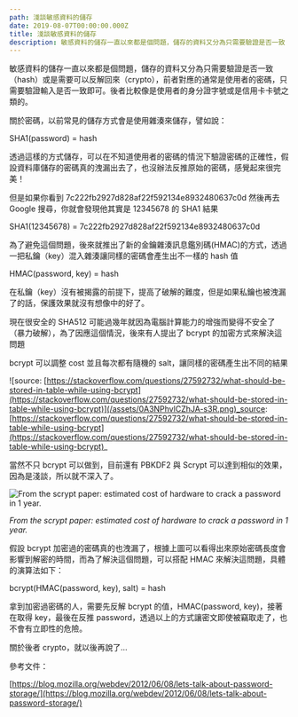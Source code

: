 ```yaml
---
path: 淺談敏感資料的儲存
date: 2019-08-07T00:00:00.000Z
title: 淺談敏感資料的儲存
description: 敏感資料的儲存一直以來都是個問題，儲存的資料又分為只需要驗證是否一致（hash）或是需要可以反解回來（crypto），前者對應的通常是使用者的密碼，只需要驗證輸入是否一致即可。後者比較像是使用者的身分證字號或是信用卡卡號之類的。
---
```


敏感資料的儲存一直以來都是個問題，儲存的資料又分為只需要驗證是否一致（hash）或是需要可以反解回來（crypto），前者對應的通常是使用者的密碼，只需要驗證輸入是否一致即可。後者比較像是使用者的身分證字號或是信用卡卡號之類的。

關於密碼，以前常見的儲存方式會是使用雜湊來儲存，譬如說：

SHA1(password) = hash

透過這樣的方式儲存，可以在不知道使用者的密碼的情況下驗證密碼的正確性，假設資料庫儲存的密碼真的洩漏出去了，也沒辦法反推原始的密碼，感覺起來很完美！

但是如果你看到 7c222fb2927d828af22f592134e8932480637c0d 然後再去 Google 搜尋，你就會發現他其實是 12345678 的 SHA1 結果

SHA1(12345678) = 7c222fb2927d828af22f592134e8932480637c0d

為了避免這個問題，後來就推出了新的金鑰雜湊訊息鑑別碼(HMAC)的方式，透過一把私鑰（key）混入雜湊讓同樣的密碼會產生出不一樣的 hash 值

HMAC(password, key) = hash

在私鑰（key）沒有被揭露的前提下，提高了破解的難度，但是如果私鑰也被洩漏了的話，保護效果就沒有想像中的好了。

現在很安全的 SHA512 可能過幾年就因為電腦計算能力的增強而變得不安全了（暴力破解），為了因應這個情況，後來有人提出了 bcrypt 的加密方式來解決這問題

bcrypt 可以調整 cost 並且每次都有隨機的 salt，讓同樣的密碼產生出不同的結果

![source: [https://stackoverflow.com/questions/27592732/what-should-be-stored-in-table-while-using-bcrypt](https://stackoverflow.com/questions/27592732/what-should-be-stored-in-table-while-using-bcrypt)](/assets/0A3NPhvlCZhJA-s3R.png)_source: [https://stackoverflow.com/questions/27592732/what-should-be-stored-in-table-while-using-bcrypt](https://stackoverflow.com/questions/27592732/what-should-be-stored-in-table-while-using-bcrypt)_

當然不只 bcrypt 可以做到，目前還有 PBKDF2 與 Scrypt 可以達到相似的效果，因為是淺談，所以就不深入了。

![From the scrypt paper: estimated cost of hardware to crack a password in 1 year.](/assets/0oZ39Vst4BE-ejGJv.png)

_From the scrypt paper: estimated cost of hardware to crack a password in 1 year._

假設 bcrypt 加密過的密碼真的也洩漏了，根據上圖可以看得出來原始密碼長度會影響到解密的時間，而為了解決這個問題，可以搭配 HMAC 來解決這問題，具體的演算法如下：

bcrypt(HMAC(password, key), salt) = hash

拿到加密過密碼的人，需要先反解 bcrypt 的值，HMAC(password, key)，接著在取得 key，最後在反推 password，透過以上的方式讓密文即使被竊取走了，也不會有立即性的危險。

關於後者 crypto，就以後再說了…

參考文件：

[https://blog.mozilla.org/webdev/2012/06/08/lets-talk-about-password-storage/](https://blog.mozilla.org/webdev/2012/06/08/lets-talk-about-password-storage/)
